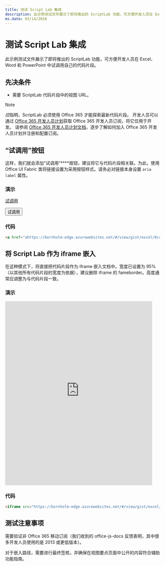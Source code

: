 ```yaml
---
title: 测试 Script Lab 集成
description: 此示例测试文件展示了即将推出的 ScriptLab 功能，可方便开发人员在 Excel、Word 和 PowerPoint 中试调用自己的代码片段。
ms.date: 03/14/2018
---
```



# <a name="testing-script-lab-integration"></a>测试 Script Lab 集成

此示例测试文件展示了即将推出的 ScriptLab 功能，可方便开发人员在 Excel、Word 和 PowerPoint 中试调用自己的代码片段。 

## <a name="prerequisites"></a>先决条件

- 需要 ScriptLab 代码片段中的视图 URL。

> [!NOTE] 
> *应*指明，ScriptLab 必须使用 Office 365 才能探索最新代码片段。 开发人员可以通过 [Office 365 开发人员计划](https://developer.microsoft.com/en-us/office/dev-program)获取 Office 365 开发人员订阅，将它仅用于开发。 请参阅 [Office 365 开发人员计划文档](https://docs.microsoft.com/zh-cn/office/developer-program/office-365-developer-program)，逐步了解如何加入 Office 365 开发人员计划并注册和配置订阅。 


## <a name="try-it-out-button"></a>“试调用”按钮

这样，我们就会添加“试调用”****按钮，建议将它与代码片段相关联。为此，使用 Office UI Fabric 类将链接设置为采用按钮样式。请务必对链接本身设置 `aria label` 属性。

### <a name="demo"></a>演示

<a href="https://bornholm-edge.azurewebsites.net/#/view/gist/excel/0cc24cee687141d1c2726c0feea70911" class="ms-Button" aria-label="Open this snippet in Script Lab, an Office Add-in">试调用</a>


<button href="https://bornholm-edge.azurewebsites.net/#/view/gist/excel/0cc24cee687141d1c2726c0feea70911" class="ms-Button" aria-label="Open this snippet in Script Lab, an Office Add-in">试调用</button>


### <a name="code"></a>代码

```html
<a href="ahttps://bornholm-edge.azurewebsites.net/#/view/gist/excel/0cc24cee687141d1c2726c0feea70911" class="ms-Button" aria-label="Open this snippet in Script Lab, an Office Add-in">Try it out</a>
```



## <a name="embed-script-lab-as-an-iframe"></a>将 Script Lab 作为 iframe 嵌入

在这种模式下，将直接把代码片段作为 iframe 嵌入文档中。宽度已设置为 95%（以其他所有代码片段的宽度为依据），建议删除 iframe 的 fameborder。高度通常应调整为与代码片段一致。

### <a name="demo"></a>演示

<iframe src="https://bornholm-edge.azurewebsites.net/#/view/gist/excel/0cc24cee687141d1c2726c0feea70911" height="600px" width="95%" frameborder="0"></iframe>

### <a name="code"></a>代码

```html
<iframe src="https://bornholm-edge.azurewebsites.net/#/view/gist/excel/0cc24cee687141d1c2726c0feea70911" height="600px" width="95%" frameborder="0"></iframe>
```

## <a name="testing-considerations"></a>测试注意事项

需要验证非 Office 365 移动订阅（我们收到的 office-js-docs 反馈表明，其中很多开发人员使用的是 2013 或更低版本）。  

对于嵌入路径，需要进行最终签核，并确保在视图要点页面中公开的内容符合辅助功能指南。


